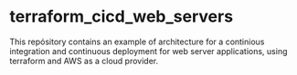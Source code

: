 # terraform_cicd_web_servers
This repósitory contains an example of architecture for a continious integration and continuous deployment for web server applications, using terraform and AWS as a cloud provider.
